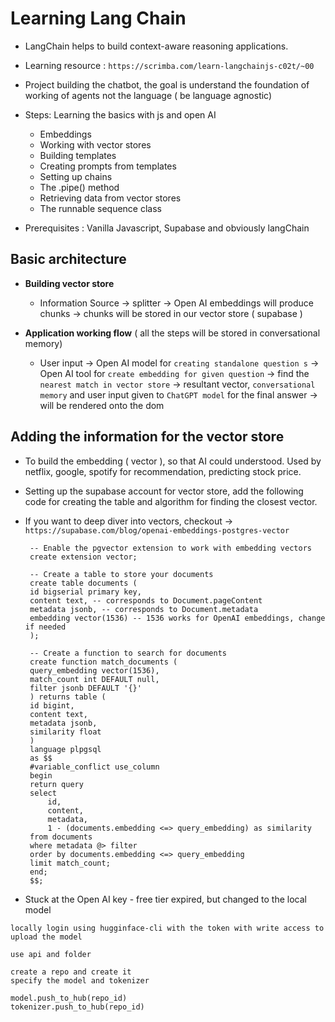 # Learning Lang Chain

- LangChain helps to build context-aware reasoning applications.

- Learning resource : `https://scrimba.com/learn-langchainjs-c02t/~00`

- Project building the chatbot, the goal is understand the foundation of working of agents not the language ( be language agnostic)

- Steps: Learning the basics with js and open AI

  - Embeddings
  - Working with vector stores
  - Building templates
  - Creating prompts from templates
  - Setting up chains
  - The .pipe() method
  - Retrieving data from vector stores
  - The runnable sequence class

- Prerequisites : Vanilla Javascript, Supabase and obviously langChain

## Basic architecture

- **Building vector store**

  - Information Source -> splitter -> Open AI embeddings will produce chunks -> chunks will be stored in our vector store ( supabase )

- **Application working flow** ( all the steps will be stored in conversational memory)

  - User input -> Open AI model for `creating standalone question s` -> Open AI tool for `create embedding for given question` -> find the `nearest match in vector store` -> resultant vector, `conversational memory` and user input given to `ChatGPT model` for the final answer -> will be rendered onto the dom

## Adding the information for the vector store

- To build the embedding ( vector ), so that AI could understood. Used by netflix, google, spotify for recommendation, predicting stock price.

- Setting up the supabase account for vector store, add the following code for creating the table and algorithm for finding the closest vector.

- If you want to deep diver into vectors, checkout -> `https://supabase.com/blog/openai-embeddings-postgres-vector`

  ```
   -- Enable the pgvector extension to work with embedding vectors
   create extension vector;

   -- Create a table to store your documents
   create table documents (
   id bigserial primary key,
   content text, -- corresponds to Document.pageContent
   metadata jsonb, -- corresponds to Document.metadata
   embedding vector(1536) -- 1536 works for OpenAI embeddings, change if needed
   );

   -- Create a function to search for documents
   create function match_documents (
   query_embedding vector(1536),
   match_count int DEFAULT null,
   filter jsonb DEFAULT '{}'
   ) returns table (
   id bigint,
   content text,
   metadata jsonb,
   similarity float
   )
   language plpgsql
   as $$
   #variable_conflict use_column
   begin
   return query
   select
       id,
       content,
       metadata,
       1 - (documents.embedding <=> query_embedding) as similarity
   from documents
   where metadata @> filter
   order by documents.embedding <=> query_embedding
   limit match_count;
   end;
   $$;
  ```

- Stuck at the Open AI key - free tier expired, but changed to the local model

```
locally login using hugginface-cli with the token with write access to upload the model

use api and folder

create a repo and create it
specify the model and tokenizer

model.push_to_hub(repo_id)
tokenizer.push_to_hub(repo_id)
```
